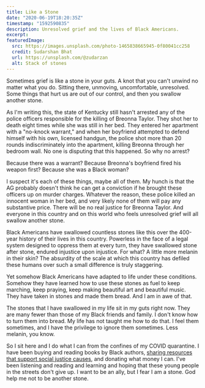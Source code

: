 ```yaml
---
title: Like a Stone
date: "2020-06-19T18:20:35Z"
timestamp: "1592590835"
description: Unresolved grief and the lives of Black Americans.
excerpt:
featuredImage:
  src: https://images.unsplash.com/photo-1465838665945-0f80041cc258
  credit: Sudarshan Bhat
  url: https://unsplash.com/@zudarzan
  alt: Stack of stones
---
```


Sometimes grief is like a stone in your guts. A knot that you can't unwind no matter what you do. Sitting there, unmoving, uncomfortable, unresolved. Some things that hurt us are out of our control, and then you swallow another stone.

As I'm writing this, the state of Kentucky still hasn't arrested any of the police officers responsible for the killing of Breonna Taylor. They shot her to death eight times while she was still in her bed. They entered her apartment with a "no-knock warrant," and when her boyfriend attempted to defend himself with his own, licensed handgun, the police shot more than 20 rounds indiscriminately into the apartment, killing Breonna through her bedroom wall. No one is disputing that this happened. So why no arrest?

Because there was a warrant? Because Breonna's boyfriend fired his weapon first? Because she was a Black woman?

I suspect it's each of these things, maybe all of them. My hunch is that the AG probably doesn't think he can get a conviction if he brought these officers up on murder charges. Whatever the reason, these police killed an innocent woman in her bed, and very likely none of them will pay any substantive price. There will be no real justice for Breonna Taylor. And everyone in this country and on this world who feels unresolved grief will all swallow another stone.

Black Americans have swallowed countless stones like this over the 400-year history of their lives in this country. Powerless in the face of a legal system designed to oppress them at every turn, they have swallowed stone after stone, endured injustice upon injustice. For what? A little more melanin in their skin? The absurdity of the scale at which this country has defiled these humans over such a small difference is truly staggering.

Yet somehow Black Americans have adapted to life under these conditions. Somehow they have learned how to use these stones as fuel to keep marching, keep praying, keep making beautiful art and beautiful music. They have taken in stones and made them bread. And I am in awe of that.

The stones that I have swallowed in my life sit in my guts right now. They are many fewer than those of my Black friends and family. I don't know how to turn them into bread. My life has not taught me how to do that. I feel them sometimes, and I have the privilege to ignore them sometimes. Less melanin, you know.

So I sit here and I do what I can from the confines of my COVID quarantine. I have been buying and reading books by Black authors, [sharing resources that support social justice causes](https://roblindsey.com/links), and donating what money I can. I've been listening and reading and learning and hoping that these young people in the streets don't give up. I want to be an ally, but I fear I am a stone. God help me not to be another stone.
